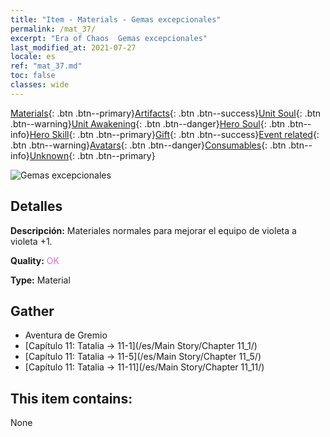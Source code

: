 ```yaml
---
title: "Item - Materials - Gemas excepcionales"
permalink: /mat_37/
excerpt: "Era of Chaos  Gemas excepcionales"
last_modified_at: 2021-07-27
locale: es
ref: "mat_37.md"
toc: false
classes: wide
---
```

 [Materials](/ItemsES/){: .btn .btn--primary}[Artifacts](/ItemsES/Artifacts/){: .btn .btn--success}[Unit Soul](/ItemsES/UnitSoul/){: .btn .btn--warning}[Unit Awakening](/ItemsES/UnitAwakening/){: .btn .btn--danger}[Hero Soul](/ItemsES/HeroSoul/){: .btn .btn--info}[Hero Skill](/ItemsES/HeroSkill/){: .btn .btn--primary}[Gift](/ItemsES/Gift/){: .btn .btn--success}[Event related](/ItemsES/Events/){: .btn .btn--warning}[Avatars](/ItemsES/Avatars/){: .btn .btn--danger}[Consumables](/ItemsES/Consumables/){: .btn .btn--info}[Unknown](/ItemsES/Unknown/){: .btn .btn--primary}

 ![Gemas excepcionales](/images/t/i_cailiao_baoshi2.png)

## Detalles
 **Descripción:** Materiales normales para mejorar el equipo de violeta a violeta +1.

 **Quality:** <span style="color: #DA70D6">OK</span>

 **Type:** Material

## Gather

*    Aventura de Gremio 
*    [Capítulo 11: Tatalia -> 11-1](/es/Main Story/Chapter 11_1/) 
*    [Capítulo 11: Tatalia -> 11-5](/es/Main Story/Chapter 11_5/) 
*    [Capítulo 11: Tatalia -> 11-11](/es/Main Story/Chapter 11_11/) 

## This item contains:

  None

